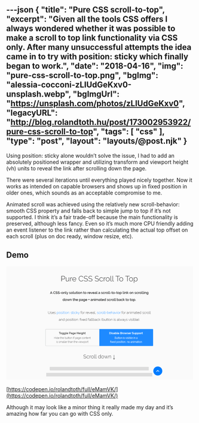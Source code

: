 ---json
{
    "title": "Pure CSS scroll-to-top",
    "excerpt": "Given all the tools CSS offers I always wondered whether it was possible to make a scroll to top link functionality via CSS only. After many unsuccessful attempts the idea came in to try with position: sticky which finally began to work.",
    "date": "2018-04-16",
    "img": "pure-css-scroll-to-top.png",
    "bgImg": "alessia-cocconi-zLIUdGeKxv0-unsplash.webp",
    "bgImgUrl": "https://unsplash.com/photos/zLIUdGeKxv0",
    "legacyURL": "http://blog.rolandtoth.hu/post/173002953922/pure-css-scroll-to-top",
    "tags": [
        "css"
    ],
    "type": "post",
    "layout": "layouts/@post.njk"
}
---

Using position: sticky alone wouldn’t solve the issue, I had to add an absolutely positioned wrapper and utilizing transform and viewport height (vh) units to reveal the link after scrolling down the page.

There were several iterations until everything played nicely together. Now it works as intended on capable browsers and shows up in fixed position in older ones, which sounds as an acceptable compromise to me.

Animated scroll was achieved using the relatively new scroll-behavior: smooth CSS property and falls back to simple jump to top if it’s not supported. I think it’s a fair trade-off because the main functionality is preserved, although less fancy. Even so it’s much more CPU friendly adding an event listener to the link rather than calculating the actual top offset on each scroll (plus on doc ready, window resize, etc).

## Demo

[![](pure-css-scroll-to-top.png)](https://codepen.io/rolandtoth/full/eMamVK/)

[https://codepen.io/rolandtoth/full/eMamVK/](https://codepen.io/rolandtoth/full/eMamVK/)

Although it may look like a minor thing it really made my day and it’s amazing how far you can go with CSS only.